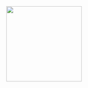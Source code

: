 <div id="header" align="center">
<img src="https://media.giphy.com/media/ZVik7pBtu9dNS/giphy.gif" width="200"/>
</div>


